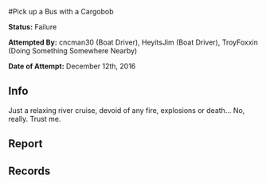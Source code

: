 #Pick up a Bus with a Cargobob

**Status:** <span class="status failure">Failure</span>

**Attempted By:** <span>cncman30</span> (Boat Driver), <span>HeyitsJim</span> (Boat Driver), <span>TroyFoxxin</span> (Doing Something Somewhere Nearby)

**Date of Attempt:** December 12th, 2016

## Info
Just a relaxing river cruise, devoid of any fire, explosions or death... No, really. Trust me. 

## Report

## Records 
